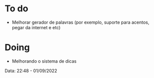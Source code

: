 
# To do

- Melhorar gerador de palavras (por exemplo, suporte para acentos, pegar da internet e etc)

# Doing

- Melhorando o sistema de dicas

Data: 22:48 - 01/09/2022
